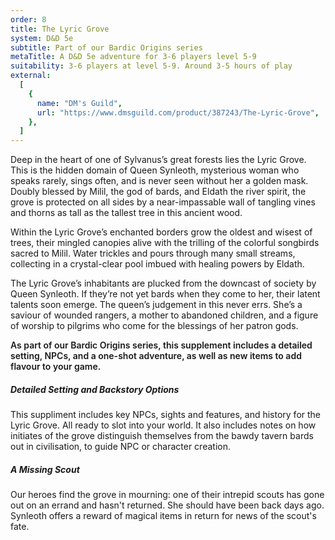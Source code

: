 ```yaml
---
order: 8
title: The Lyric Grove
system: D&D 5e
subtitle: Part of our Bardic Origins series
metaTitle: A D&D 5e adventure for 3-6 players level 5-9
suitability: 3-6 players at level 5-9. Around 3-5 hours of play
external:
  [
    {
      name: "DM's Guild",
      url: "https://www.dmsguild.com/product/387243/The-Lyric-Grove",
    },
  ]
---
```


<p>
    Deep in the heart of one of Sylvanus’s great forests lies the Lyric Grove. This is the hidden domain of Queen Synleoth, mysterious woman who speaks rarely, sings often, and is never seen without her a golden mask. Doubly blessed by Milil, the god of bards, and Eldath the river spirit, the grove is protected on all sides by a near-impassable wall of tangling vines and thorns as tall as the tallest tree in this ancient wood.
</p><p>
    Within the Lyric Grove’s enchanted borders grow the oldest and wisest of trees, their mingled canopies alive with the trilling of the colorful songbirds sacred to Milil. Water trickles and pours through many small streams, collecting in a crystal-clear pool imbued with healing powers by Eldath.
</p><p>
    The Lyric Grove’s inhabitants are plucked from the downcast of society by Queen Synleoth. If they’re not yet bards when they come to her, their latent talents soon emerge. The queen’s judgement in this never errs. She’s  a saviour of wounded rangers, a mother to abandoned children, and a figure of worship to pilgrims who come for the blessings of her patron gods.
</p>
<p style="font-weight:600;">
    As part of our Bardic Origins series, this supplement includes a detailed setting, NPCs, and a one-shot adventure, as well as new items to add flavour to your game.
</p>
<h5>Detailed Setting and Backstory Options</h5>
<p>
    This suppliment includes key NPCs, sights and features, and history for the Lyric Grove. All ready to slot into your world. It also includes notes on how initiates of the grove distinguish themselves from the bawdy tavern bards out in civilisation, to guide NPC or character creation.
</p>
<h5>A Missing Scout</h5>
<p>
    Our heroes find the grove in mourning: one of their intrepid scouts has gone out on an errand and hasn't returned. She should have been back days ago. Synleoth offers a reward of magical items in return for news of the scout's fate.
</p>
